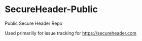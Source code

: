 # SecureHeader-Public
Public Secure Header Repo

Used primarilly for issue tracking for https://secureheader.com

